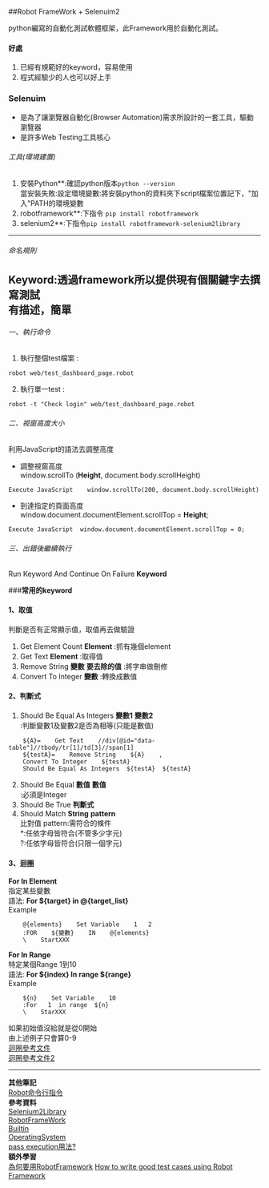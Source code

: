 ##Robot FrameWork + Selenuim2    

python編寫的自動化測試軟體框架，此Framework用於自動化測試。  
#### 好處  
1. 已經有規範好的keyword，容易使用  
2. 程式經驗少的人也可以好上手  
### Selenuim  
- 是為了讓瀏覽器自動化(Browser Automation)需求所設計的一套工具，驅動瀏覽器  
- 是許多Web Testing工具核心
  
###### 工具(環境建置)     
1. 安裝Python**:確認python版本```python --version```    
當安裝失敗:設定環境變數:將安裝python的資料夾下script檔案位置記下，"加入"PATH的環境變數  
2. robotframework**:下指令 ```pip install robotframework```     
3. selenium2**:下指令```pip install robotframework-selenium2library```    
---

###### 命名規則  
Keyword:透過framework所以提供現有個關鍵字去撰寫測試   
有描述，簡單
---
###### 一、執行命令   
1. 執行整個test檔案 :   
```
robot web/test_dashboard_page.robot
```

2. 執行單一test :   
```
robot -t "Check login" web/test_dashboard_page.robot
```

###### 二、視窗高度大小  
利用JavaScript的語法去調整高度   
* 調整視窗高度  
window.scrollTo (**Height**, document.body.scrollHeight)  
```
Execute JavaScript    window.scrollTo(200, document.body.scrollHeight)
```  
* 到達指定的頁面高度   
window.document.documentElement.scrollTop = **Height**;  
``` 
Execute JavaScript  window.document.documentElement.scrollTop = 0;   
```

###### 三、出錯後繼續執行  
  Run Keyword And Continue On Failure  **Keyword**   

###**常用的keyword**   
#### 1、取值  
判斷是否有正常顯示值，取值再去做驗證  
1. Get Element Count **Element**  :抓有幾個element  
2. Get Text **Element**  :取得值 
3. Remove String  **變數**  **要去除的值**  :將字串做刪修
4. Convert To Integer **變數** :轉換成數值   

#### 2、判斷式   
1. Should Be Equal As Integers  **變數1**  **變數2**   
   :判斷變數1及變數2是否為相等(只能是數值)   

```
    ${A}=    Get Text    //div[@id="data-table"]//tbody/tr[1]/td[3]//span[1]
    ${testA}=    Remove String    ${A}    ,
    Convert To Integer    ${testA}
    Should Be Equal As Integers  ${testA}  ${testA}
```
2. Should Be Equal  **數值**  **數值**   
   :必須是Integer   
3. Should Be True    **判斷式**
4. Should Match  **String**  **pattern**   
比對值 pattern:需符合的條件  
*:任依字母皆符合(不管多少字元)  
?:任依字母皆符合(只限一個字元) 

#### 3、迴圈    
**For In Element**   
指定某些變數   
語法: **For ${target} in @{target_list}**   
Example  

```
    @{elements}    Set Variable    1   2
    :FOR    ${變數}    IN    @{elements}
    \    StartXXX
```    
**For In Range**  
特定某個Range 1到10  
語法: **For ${index} In range ${range}**  
Example  
```
    ${n}    Set Variable    10
    :For   1  in range  ${n}
    \    StarXXX 
```
如果初始值沒給就是從0開始  
由上述例子只會算0-9     
[迴圈參考文件](http://robotframework.org/robotframework/latest/RobotFrameworkUserGuide.html#for-loops)   
[迴圈參考文件2](https://tonylin.idv.tw/dokuwiki/doku.php/rf:rf:for_loop)

---
**其他筆記**   
[Robot命令行指令](https://www.itread01.com/content/1552567083.html)  
**參考資料**   
[Selenium2Library](http://robotframework.org/Selenium2Library/Selenium2Library.html)   
[RobotFrameWork](http://robotframework.org/robotframework/)   
[Builtin](http://robotframework.org/robotframework/latest/libraries/BuiltIn.html)  
[OperatingSystem](http://robotframework.org/robotframework/latest/libraries/OperatingSystem.html)  
[pass execution用法?](https://github.com/robotframework/robotframework/blob/master/atest/testdata/running/pass_execution.robot#L223)  
**額外學習**  
[為何要用RobotFramework](http://blog.castman.net/programming/2016/07/28/robotframework.html)
[How to write good test cases using Robot Framework](https://github.com/robotframework/HowToWriteGoodTestCases/blob/master/HowToWriteGoodTestCases.rst#test-suite-names)
